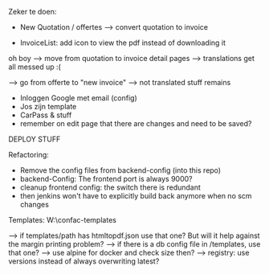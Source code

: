 Zeker te doen:
- New Quotation / offertes
--> convert quotation to invoice

- InvoiceList: add icon to view the pdf instead of downloading it

oh boy
--> move from quotation to invoice detail pages
--> translations get all messed up :(

--> go from offerte to "new invoice" --> not translated stuff remains



- Inloggen Google met email (config)
- Jos zijn template
- CarPass & stuff
- remember on edit page that there are changes and need to be saved?

DEPLOY STUFF


Refactoring:  
- Remove the config files from backend-config (into this repo)
- backend-Config: The frontend port is always 9000?
- cleanup frontend config: the switch there is redundant
- then jenkins won't have to explicitly build back anymore when no scm changes


Templates: W:\confac-templates  

--> if templates/path has htmltopdf.json use that one? But will it help against the margin printing problem?
--> if there is a db config file in /templates, use that one?
--> use alpine for docker and check size then?
--> registry: use versions instead of always overwriting latest?
